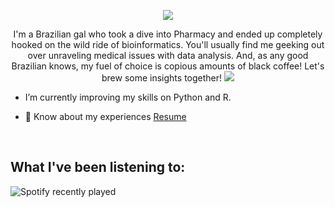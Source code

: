 
<p align="center">
<img src="https://capsule-render.vercel.app/api?text=Hey,%20I'm%20Beatriz!&animation=fadeIn&type=waving&color=gradient&height-100"/> 
 </p>



</a>

<p align="center">I'm a Brazilian gal who took a dive into Pharmacy and ended up completely hooked on the wild ride of bioinformatics. You'll usually find me geeking out over unraveling medical issues with data analysis. And, as any good Brazilian knows, my fuel of choice is copious amounts of black coffee! Let's brew some insights together! <img src="./images/1a56eaaaf78869d7c6e0e620b2b98394.gif"/></p> 


- I’m currently improving my skills on Python and R.

- 📄 Know about my experiences <a href="colocarlinkdoresume" target="blank">Resume</a>
<br/>

## What I've been listening to:

![Spotify recently played](https://spotify-recently-played-readme.vercel.app/api?user=biabergamo)


